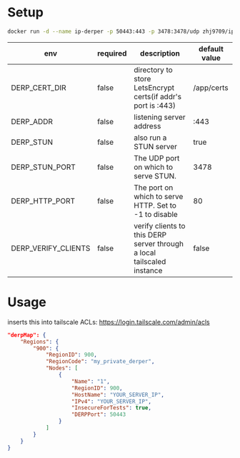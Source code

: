 # Setup

```bash
docker run -d --name ip-derper -p 50443:443 -p 3478:3478/udp zhj9709/ip-derper
```

| env                 | required | description                                                            | default value     |
| ------------------- | -------- | ---------------------------------------------------------------------- | ----------------- |
| DERP_CERT_DIR       | false    | directory to store LetsEncrypt certs(if addr's port is :443)           | /app/certs        |
| DERP_ADDR           | false    | listening server address                                               | :443              |
| DERP_STUN           | false    | also run a STUN server                                                 | true              |
| DERP_STUN_PORT      | false    | The UDP port on which to serve STUN.                                   | 3478              |
| DERP_HTTP_PORT      | false    | The port on which to serve HTTP. Set to -1 to disable                  | 80                |
| DERP_VERIFY_CLIENTS | false    | verify clients to this DERP server through a local tailscaled instance | false             |

# Usage

inserts this into tailscale ACLs: https://login.tailscale.com/admin/acls
```json
"derpMap": {
    "Regions": {
        "900": {
            "RegionID": 900,
            "RegionCode": "my_private_derper",
            "Nodes": [
                {
                    "Name": "1",
                    "RegionID": 900,
                    "HostName": "YOUR_SERVER_IP",
                    "IPv4": "YOUR_SERVER_IP",
                    "InsecureForTests": true,
                    "DERPPort": 50443
                }
            ]
        }
    }
}
```

